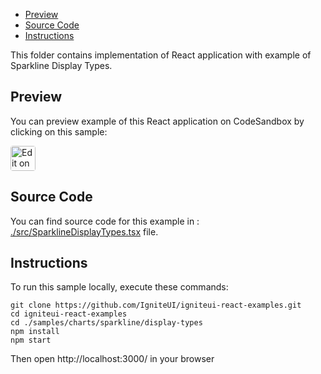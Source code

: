 <!-- NOTE: do not change this file because it will be auto re-generated from template file: -->
<!-- https://github.com/IgniteUI/igniteui-react-examples/tree/master/templates/sample/ReadMe.md -->

<!-- ## Table of Contents -->
- [Preview](#Preview)
- [Source Code](#Source-Code)
- [Instructions](#Instructions)

This folder contains implementation of React application with example of Sparkline Display Types.
<!-- in the Sparkline component -->
<!-- [Sparkline](https://infragistics.com/Reactsite/components/sparkline.html) -->

## Preview

You can preview example of this React application on CodeSandbox by clicking on this sample:

<html lang="en" xmlns="http://www.w3.org/1999/xhtml">
    <body>
        <a target="_blank" href="https://codesandbox.io/s/github/IgniteUI/igniteui-react-examples/tree/master/samples/charts/sparkline/display-types?fontsize=14&hidenavigation=1&theme=dark&view=preview&file=/src/SparklineDisplayTypes.tsx" rel="noopener noreferrer">
            <img height="40px" style="border-radius: 0.25rem" alt="Edit on CodeSandbox" src="https://static.infragistics.com/xplatform/images/sandbox/code.png"/>
        </a>
        <!-- <a target="_blank"
href="https://codesandbox.io/s/github/IgniteUI/igniteui-react-examples/tree/master/samples/maps/geo-map/binding-csv-points?fontsize=14&hidenavigation=1&theme=dark&view=preview">
            <img alt="Edit Sample" src="https://codesandbox.io/static/img/play-codesandbox.svg"/>
        </a> -->
        <!-- <a target="_blank" style="margin-left: 0.5rem"
href="https://codesandbox.io/embed/github/IgniteUI/igniteui-react-examples/tree/master/samples/charts/sparkline/display-types?fontsize=14&hidenavigation=1&theme=dark&view=preview&file=/src/SparklineDisplayTypes.tsx">
            <img height="40px" style="border-radius: 5px" alt="View on CodeSandbox" src="https://static.infragistics.com/xplatform/images/sandbox/view.png"/>
        </a> -->
        <!-- <a target="_blank"
href="https://codesandbox.io/embed/github/IgniteUI/igniteui-react-examples/tree/master/samples/maps/geo-map/binding-csv-points?fontsize=14&hidenavigation=1&theme=dark&view=preview">
            <img alt="View on CodeSandbox" src="https://static.infragistics.com/xplatform/images/sandbox/view.png"/>
        </a>
https://codesandbox.io/embed/react-treemap-overview-rtb45
https://codesandbox.io/static/img/play-codesandbox.svg
https://codesandbox.io/embed/react-treemap-overview-rtb45?view=browser -->
    </body>
</html>

<!-- ## Sample Preview -->

<!-- <iframe
  src="https://codesandbox.io/embed/github/IgniteUI/igniteui-react-examples/tree/master/samples/charts/sparkline/display-types?fontsize=14&hidenavigation=1&theme=dark&view=preview&file=/src/SparklineDisplayTypes.tsx"
  style="width:100%; height:400px; border:0; border-radius: 4px; overflow:hidden;"
  allow="accelerometer; ambient-light-sensor; camera; encrypted-media; geolocation; gyroscope; hid; microphone; midi; payment; usb; vr"
  sandbox="allow-forms allow-modals allow-popups allow-presentation allow-same-origin allow-scripts"
></iframe> -->

## Source Code

You can find source code for this example in :
[./src/SparklineDisplayTypes.tsx](./src/SparklineDisplayTypes.tsx) file.

<!-- The following section provides source code from:
`./src/SparklineDisplayTypes.tsx` file: -->

<!-- ```tsx
import { IgrSparkline } from 'igniteui-react-charts';
import { IgrSparklineModule } from 'igniteui-react-charts';
import { IgrSparklineCoreModule } from 'igniteui-react-charts';
import * as React from 'react';

IgrSparklineCoreModule.register();
IgrSparklineModule.register();

export default class SparklineDisplayTypes extends React.Component {
    public data: any[];

    public sparkline : IgrSparkline;

    constructor(props: any) {
        super(props);

        this.data = this.createData(360 * 1.5);
    }

    public render() {
        return (
            <div className="igContainer">
                <label className="igOptions-label">Area Sparkline</label>
                <div className="igComponent">
                    <IgrSparkline height="100%" width="100%" displayType="Area"
                        dataSource={this.data} minimum={-1} maximum={1}
                        valueMemberPath="Value"/>
                </div>
                <label className="igOptions-label">Line Sparkline</label>
                <div className="igComponent">
                    <IgrSparkline height="100%" width="100%" displayType="Line"
                        dataSource={this.data} minimum={-1} maximum={1}
                        valueMemberPath="Value" />
                </div>
                <label className="igOptions-label">Column Sparkline</label>
                <div className="igComponent">
                    <IgrSparkline height="100%" width="100%" displayType="Column"
                        dataSource={this.data} minimum={-1} maximum={1}
                        valueMemberPath="Value"/>
                </div>
                <label className="igOptions-label">WinLoss Sparkline</label>
                <div className="igComponent">
                    <IgrSparkline height="100%" width="100%" displayType="WinLoss"
                        dataSource={this.data} minimum={-1} maximum={1}
                        valueMemberPath="Value" />
                </div>
            </div >
        );
    }

    public createData(itemsCount: number): any[] {
        const data: any[] = [];
        let index = 0;
        let min = 1000;
        let max =-1000
        for (let angle = 0; angle <= itemsCount; angle += 10)
        {
            const v1 = Math.sin(angle * Math.PI / 180);
            const v2 = Math.sin(3 * angle * Math.PI / 180) / 3;
            data.push({
                "Index": index++,
                "Angle": angle,
                "Value": v1 + v2
            });
            min = Math.min(min, v1+v2);
            max = Math.max(max, v1+v2);
        }

        console.log(min);
        console.log(max);
        return data;
    }

}

``` -->

## Instructions
To run this sample locally, execute these commands:

```
git clone https://github.com/IgniteUI/igniteui-react-examples.git
cd igniteui-react-examples
cd ./samples/charts/sparkline/display-types
npm install
npm start

```

Then open http://localhost:3000/ in your browser

